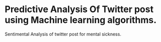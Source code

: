 # Predictive Analysis Of Twitter post using Machine learning algorithms.
Sentimental Analysis of twitter post for mental sickness.

